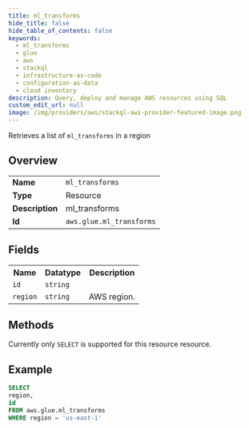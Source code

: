 ```yaml
---
title: ml_transforms
hide_title: false
hide_table_of_contents: false
keywords:
  - ml_transforms
  - glue
  - aws
  - stackql
  - infrastructure-as-code
  - configuration-as-data
  - cloud inventory
description: Query, deploy and manage AWS resources using SQL
custom_edit_url: null
image: /img/providers/aws/stackql-aws-provider-featured-image.png
---
```

Retrieves a list of <code>ml_transforms</code> in a region

## Overview
<table><tbody>
<tr><td><b>Name</b></td><td><code>ml_transforms</code></td></tr>
<tr><td><b>Type</b></td><td>Resource</td></tr>
<tr><td><b>Description</b></td><td>ml_transforms</td></tr>
<tr><td><b>Id</b></td><td><code>aws.glue.ml_transforms</code></td></tr>
</tbody></table>

## Fields
<table><tbody>
<tr><th>Name</th><th>Datatype</th><th>Description</th></tr>
<tr><td><code>id</code></td><td><code>string</code></td><td></td></tr>
<tr><td><code>region</code></td><td><code>string</code></td><td>AWS region.</td></tr>

</tbody></table>

## Methods
Currently only <code>SELECT</code> is supported for this resource resource.





## Example
```sql
SELECT
region,
id
FROM aws.glue.ml_transforms
WHERE region = 'us-east-1'
```

